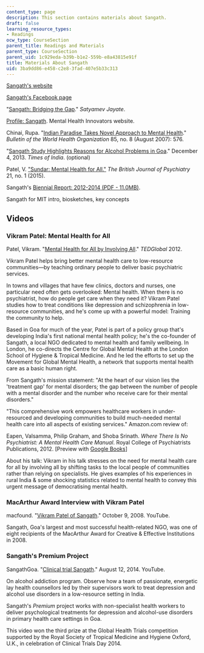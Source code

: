 ```yaml
---
content_type: page
description: This section contains materials about Sangath.
draft: false
learning_resource_types:
- Readings
ocw_type: CourseSection
parent_title: Readings and Materials
parent_type: CourseSection
parent_uid: 1c929eda-b39b-b1e2-559b-e8a43815e91f
title: Materials About Sangath
uid: 3ba9dd86-e458-c2e8-3fad-407e5b33c313
---
```

[Sangath's website](http://sangath.com/index.php)

[Sangath's Facebook page](https://www.facebook.com/sangath)

"[Sangath: Bridging the Gap](http://www.satyamevjayate.in/nurturing-mental-health/episode-5article.aspx?uid=s3e5-ar-a8)." *Satyamev Jayate*.

[Profile: Sangath](http://mhinnovation.net/organisations/sangath). Mental Health Innovators website.

Chinai, Rupa. "[Indian Paradise Takes Novel Approach to Mental Health](https://www.academia.edu/36269560/Indian_paradise_takes_novel_approach_to_mental_health)." *Bulletin of the World Health Organization* 85, no. 8 (August 2007): 576.

"[Sangath Study Highlights Reasons for Alcohol Problems in Goa](http://timesofindia.indiatimes.com/city/goa/Sangath-study-highlights-reasons-for-alcohol-problems-in-Goa/articleshow/26818762.cms)." December 4, 2013. *Times of India*. (optional)

Patel, V. ["Sundar: Mental Health for All."](https://www.ncbi.nlm.nih.gov/pmc/articles/PMC5619600/) *The British Journal of Psychiatry* 21, no. 1 (2015).

Sangath's [Biennial Report: 2012-2014 (PDF - 11.0MB)](https://sangath.in/biennial-report-2010-2012/).

Sangath for MIT intro, biosketches, key concepts

## Videos

### Vikram Patel: Mental Health for All

Patel, Vikram. "[Mental Health for All by Involving All](http://www.ted.com/talks/vikram_patel_mental_health_for_all_by_involving_all?language=en)." *TEDGlobal* 2012.

Vikram Patel helps bring better mental health care to low-resource communities—by teaching ordinary people to deliver basic psychiatric services.

In towns and villages that have few clinics, doctors and nurses, one particular need often gets overlooked: Mental health. When there is no psychiatrist, how do people get care when they need it? Vikram Patel studies how to treat conditions like depression and schizophrenia in low-resource communities, and he's come up with a powerful model: Training the community to help.

Based in Goa for much of the year, Patel is part of a policy group that's developing India's first national mental health policy; he's the co-founder of Sangath, a local NGO dedicated to mental health and family wellbeing. In London, he co-directs the Centre for Global Mental Health at the London School of Hygiene & Tropical Medicine. And he led the efforts to set up the Movement for Global Mental Health, a network that supports mental health care as a basic human right.

From Sangath's mission statement: "At the heart of our vision lies the 'treatment gap' for mental disorders; the gap between the number of people with a mental disorder and the number who receive care for their mental disorders."

"This comprehensive work empowers healthcare workers in under-resourced and developing communities to build much-needed mental health care into all aspects of existing services." Amazon.com review of:

Eapen, Valsamma, Philip Graham, and Shoba Srinath. *Where There Is No Psychiatrist: A Mental Health Care Manual*. Royal College of Psychiatrists Publications, 2012. \[Preview with [Google Books](http://books.google.com/books?id=ewEmAgAAQBAJ&printsec=frontcover)\]

About his talk: Vikram in his talk stresses on the need for mental health care for all by involving all by shifting tasks to the local people of communities rather than relying on specialists. He gives examples of his experiences in rural India & some shocking statistics related to mental health to convey this urgent message of democratising mental health.

### MacArthur Award Interview with Vikram Patel

macfound. "[Vikram Patel of Sangath](https://www.youtube.com/watch?v=ugmUYVVlPqQ)." October 9, 2008. YouTube.

Sangath, Goa's largest and most successful health-related NGO, was one of eight recipients of the MacArthur Award for Creative & Effective Institutions in 2008.

### Sangath's Premium Project

SangathGoa. "[Clinical trial Sangath](https://www.youtube.com/watch?v=gJvxJzdVgpA)." August 12, 2014. YouTube.

On alcohol addiction program. Observe how a team of passionate, energetic lay health counsellors led by their supervisors work to treat depression and alcohol use disorders in a low-resource setting in India.

Sangath's *Premium* project works with non-specialist health workers to deliver psychological treatments for depression and alcohol-use disorders in primary health care settings in Goa.

This video won the third prize at the Global Health Trials competition supported by the Royal Society of Tropical Medicine and Hygiene Oxford, U.K., in celebration of Clinical Trials Day 2014.
